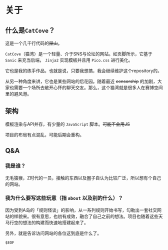 # 关于

## 什么是`CatCove`？

这是一个几千行代码的~~屎山~~。

`CatCove`（猫湾）是一个轻量、介于SNS与论坛的网站。如页脚所示，它基于 `Sanic` 来充当后端， `Jinja2` 实现模板并且用 `Pico.css` 进行美化。

它也是我的练手作品，也就是说，只要我想搞，我会继续维护这个repository的。

从另一种角度来讲，它也是某些网站的后花园。随着最近  ~~censorship~~ 的加剧，大家也需要一个场所去敞开心怀的聊天交友。那么，这个猫湾就是很多人在赛博空间里的避风港。

## 架构

模板渲染与API并存，有少量的 `JavaScript` 脚本。~~可能不会用JS~~

项目的布局有点混乱，可能后期会重构。

## Q&A

### 我是谁？

无毛猿猴，Z时代的一员，接触的东西以及圈子自认为比较广泛，所以想有个自己的网站。

### 我为什么要写这些玩意（指 `about` 以及别的什么）？

因为受到A岛的「规则怪谈」的影响，从一系列规则开始书写，勾勒出一套社交网站的样貌来。很有意思，也初有成效，融合了自己之前的想法。项目也随着这些天马行空的想法的构建而快速地搭建起来了。

另外，就是告诉访问网站的各位这到底是什么了。

`$EOF`
